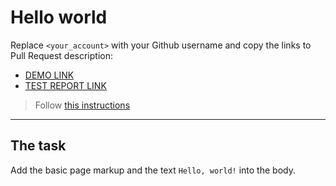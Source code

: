 # Hello world
Replace `<your_account>` with your Github username and copy the links to Pull Request description:
- [DEMO LINK](https://github.com/VadymKizin/layout_hello-world.git)
- [TEST REPORT LINK](https://VadymKizin.github.io/layout_hello-world/report/html_report/)

> Follow [this instructions](https://mate-academy.github.io/layout_task-guideline/#how-to-solve-the-layout-tasks-on-github)
___

## The task 
Add the basic page markup and the text `Hello, world!` into the body.
